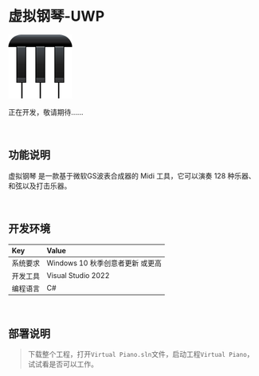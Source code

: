 # 虚拟钢琴-UWP

![](ScreenShot/logo.png)


 正在开发，敬请期待......


<br/>

## 功能说明

虚拟钢琴 是一款基于微软GS波表合成器的 Midi 工具，它可以演奏 128 种乐器、和弦以及打击乐器。


<br/>

## 开发环境

|Key|Value|
|:-|:-|
|系统要求| Windows 10 秋季创意者更新 或更高|
|开发工具|Visual Studio 2022|
|编程语言|C#|


<br/>

## 部署说明

> 下载整个工程，打开`Virtual Piano.sln`文件，启动工程`Virtual Piano`，试试看是否可以工作。